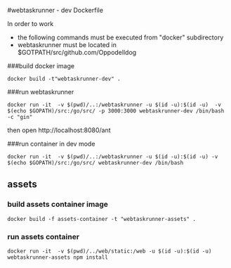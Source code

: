 #webtaskrunner - dev
Dockerfile

In order to work

* the following commands must be executed from "docker" subdirectory
* webtaskrunner must be located in $GOTPATH/src/github.com/Oppodelldog

###build docker image

    docker build -t"webtaskrunner-dev" .

###run webtaskrunner
    
    docker run -it  -v $(pwd)/..:/webtaskrunner -u $(id -u):$(id -u)  -v $(echo $GOPATH)/src:/go/src/ -p 3000:3000 webtaskrunner-dev /bin/bash -c "gin"
    
then open http://localhost:8080/ant


###run container in dev mode
    
    docker run -it  -v $(pwd)/..:/webtaskrunner -u $(id -u):$(id -u) -v $(echo $GOPATH)/src:/go/src/ webtaskrunner-dev /bin/bash
 
## assets

### build assets container image

    docker build -f assets-container -t "webtaskrunner-assets" .
    
### run assets container

    docker run -it  -v $(pwd)/../web/static:/web -u $(id -u):$(id -u) webtaskrunner-assets npm install
    


    
    
